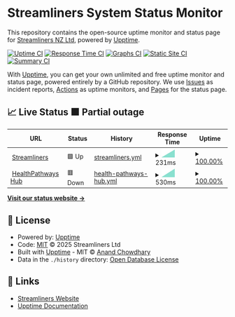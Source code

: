 # Streamliners System Status Monitor

This repository contains the open-source uptime monitor and status page for [Streamliners NZ Ltd](https://www.streamliners.com/), powered by [Upptime](https://github.com/upptime/upptime).

[![Uptime CI](https://github.com/StreamlinersNZ/UptimeMonitor/workflows/Uptime%20CI/badge.svg)](https://github.com/StreamlinersNZ/UptimeMonitor/actions?query=workflow%3A%22Uptime+CI%22)
[![Response Time CI](https://github.com/StreamlinersNZ/UptimeMonitor/workflows/Response%20Time%20CI/badge.svg)](https://github.com/StreamlinersNZ/UptimeMonitor/actions?query=workflow%3A%22Response+Time+CI%22)
[![Graphs CI](https://github.com/StreamlinersNZ/UptimeMonitor/workflows/Graphs%20CI/badge.svg)](https://github.com/StreamlinersNZ/UptimeMonitor/actions?query=workflow%3A%22Graphs+CI%22)
[![Static Site CI](https://github.com/StreamlinersNZ/UptimeMonitor/workflows/Static%20Site%20CI/badge.svg)](https://github.com/StreamlinersNZ/UptimeMonitor/actions?query=workflow%3A%22Static+Site+CI%22)
[![Summary CI](https://github.com/StreamlinersNZ/UptimeMonitor/workflows/Summary%20CI/badge.svg)](https://github.com/StreamlinersNZ/UptimeMonitor/actions?query=workflow%3A%22Summary+CI%22)

With [Upptime](https://upptime.js.org), you can get your own unlimited and free uptime monitor and status page, powered entirely by a GitHub repository. We use [Issues](https://github.com/StreamlinersNZ/UptimeMonitor/issues) as incident reports, [Actions](https://github.com/StreamlinersNZ/UptimeMonitor/actions) as uptime monitors, and [Pages](https://StreamlinersNZ.github.io/UptimeMonitor) for the status page.

## 📈 Live Status<!--live status--> **🟧 Partial outage**

<!--start: status pages-->
<!-- This summary is generated by Upptime (https://github.com/upptime/upptime) -->
<!-- Do not edit this manually, your changes will be overwritten -->
<!-- prettier-ignore -->
| URL | Status | History | Response Time | Uptime |
| --- | ------ | ------- | ------------- | ------ |
| <img alt="" src="https://raw.githubusercontent.com/$OWNER/$REPO/HEAD/assets/streamliners-logo.svg" height="13"> [Streamliners](https://www.streamliners.com/) | 🟩 Up | [streamliners.yml](https://github.com/StreamlinersNZ/UptimeMonitor/commits/HEAD/history/streamliners.yml) | <details><summary><img alt="Response time graph" src="./graphs/streamliners/response-time-week.png" height="20"> 231ms</summary><br><a href="https://StreamlinersNZ.github.io/UptimeMonitor/history/streamliners"><img alt="Response time 231" src="https://img.shields.io/endpoint?url=https%3A%2F%2Fraw.githubusercontent.com%2FStreamlinersNZ%2FUptimeMonitor%2FHEAD%2Fapi%2Fstreamliners%2Fresponse-time.json"></a><br><a href="https://StreamlinersNZ.github.io/UptimeMonitor/history/streamliners"><img alt="24-hour response time 231" src="https://img.shields.io/endpoint?url=https%3A%2F%2Fraw.githubusercontent.com%2FStreamlinersNZ%2FUptimeMonitor%2FHEAD%2Fapi%2Fstreamliners%2Fresponse-time-day.json"></a><br><a href="https://StreamlinersNZ.github.io/UptimeMonitor/history/streamliners"><img alt="7-day response time 231" src="https://img.shields.io/endpoint?url=https%3A%2F%2Fraw.githubusercontent.com%2FStreamlinersNZ%2FUptimeMonitor%2FHEAD%2Fapi%2Fstreamliners%2Fresponse-time-week.json"></a><br><a href="https://StreamlinersNZ.github.io/UptimeMonitor/history/streamliners"><img alt="30-day response time 231" src="https://img.shields.io/endpoint?url=https%3A%2F%2Fraw.githubusercontent.com%2FStreamlinersNZ%2FUptimeMonitor%2FHEAD%2Fapi%2Fstreamliners%2Fresponse-time-month.json"></a><br><a href="https://StreamlinersNZ.github.io/UptimeMonitor/history/streamliners"><img alt="1-year response time 231" src="https://img.shields.io/endpoint?url=https%3A%2F%2Fraw.githubusercontent.com%2FStreamlinersNZ%2FUptimeMonitor%2FHEAD%2Fapi%2Fstreamliners%2Fresponse-time-year.json"></a></details> | <details><summary><a href="https://StreamlinersNZ.github.io/UptimeMonitor/history/streamliners">100.00%</a></summary><a href="https://StreamlinersNZ.github.io/UptimeMonitor/history/streamliners"><img alt="All-time uptime 100.00%" src="https://img.shields.io/endpoint?url=https%3A%2F%2Fraw.githubusercontent.com%2FStreamlinersNZ%2FUptimeMonitor%2FHEAD%2Fapi%2Fstreamliners%2Fuptime.json"></a><br><a href="https://StreamlinersNZ.github.io/UptimeMonitor/history/streamliners"><img alt="24-hour uptime 100.00%" src="https://img.shields.io/endpoint?url=https%3A%2F%2Fraw.githubusercontent.com%2FStreamlinersNZ%2FUptimeMonitor%2FHEAD%2Fapi%2Fstreamliners%2Fuptime-day.json"></a><br><a href="https://StreamlinersNZ.github.io/UptimeMonitor/history/streamliners"><img alt="7-day uptime 100.00%" src="https://img.shields.io/endpoint?url=https%3A%2F%2Fraw.githubusercontent.com%2FStreamlinersNZ%2FUptimeMonitor%2FHEAD%2Fapi%2Fstreamliners%2Fuptime-week.json"></a><br><a href="https://StreamlinersNZ.github.io/UptimeMonitor/history/streamliners"><img alt="30-day uptime 100.00%" src="https://img.shields.io/endpoint?url=https%3A%2F%2Fraw.githubusercontent.com%2FStreamlinersNZ%2FUptimeMonitor%2FHEAD%2Fapi%2Fstreamliners%2Fuptime-month.json"></a><br><a href="https://StreamlinersNZ.github.io/UptimeMonitor/history/streamliners"><img alt="1-year uptime 100.00%" src="https://img.shields.io/endpoint?url=https%3A%2F%2Fraw.githubusercontent.com%2FStreamlinersNZ%2FUptimeMonitor%2FHEAD%2Fapi%2Fstreamliners%2Fuptime-year.json"></a></details>
| <img alt="" src="https://raw.githubusercontent.com/$OWNER/$REPO/HEAD/assets/healthPathways-logo.svg" height="13"> [HealthPathways Hub](https://hub.healthpathwayscommunity.org/) | 🟥 Down | [health-pathways-hub.yml](https://github.com/StreamlinersNZ/UptimeMonitor/commits/HEAD/history/health-pathways-hub.yml) | <details><summary><img alt="Response time graph" src="./graphs/health-pathways-hub/response-time-week.png" height="20"> 530ms</summary><br><a href="https://StreamlinersNZ.github.io/UptimeMonitor/history/health-pathways-hub"><img alt="Response time 530" src="https://img.shields.io/endpoint?url=https%3A%2F%2Fraw.githubusercontent.com%2FStreamlinersNZ%2FUptimeMonitor%2FHEAD%2Fapi%2Fhealth-pathways-hub%2Fresponse-time.json"></a><br><a href="https://StreamlinersNZ.github.io/UptimeMonitor/history/health-pathways-hub"><img alt="24-hour response time 530" src="https://img.shields.io/endpoint?url=https%3A%2F%2Fraw.githubusercontent.com%2FStreamlinersNZ%2FUptimeMonitor%2FHEAD%2Fapi%2Fhealth-pathways-hub%2Fresponse-time-day.json"></a><br><a href="https://StreamlinersNZ.github.io/UptimeMonitor/history/health-pathways-hub"><img alt="7-day response time 530" src="https://img.shields.io/endpoint?url=https%3A%2F%2Fraw.githubusercontent.com%2FStreamlinersNZ%2FUptimeMonitor%2FHEAD%2Fapi%2Fhealth-pathways-hub%2Fresponse-time-week.json"></a><br><a href="https://StreamlinersNZ.github.io/UptimeMonitor/history/health-pathways-hub"><img alt="30-day response time 530" src="https://img.shields.io/endpoint?url=https%3A%2F%2Fraw.githubusercontent.com%2FStreamlinersNZ%2FUptimeMonitor%2FHEAD%2Fapi%2Fhealth-pathways-hub%2Fresponse-time-month.json"></a><br><a href="https://StreamlinersNZ.github.io/UptimeMonitor/history/health-pathways-hub"><img alt="1-year response time 530" src="https://img.shields.io/endpoint?url=https%3A%2F%2Fraw.githubusercontent.com%2FStreamlinersNZ%2FUptimeMonitor%2FHEAD%2Fapi%2Fhealth-pathways-hub%2Fresponse-time-year.json"></a></details> | <details><summary><a href="https://StreamlinersNZ.github.io/UptimeMonitor/history/health-pathways-hub">100.00%</a></summary><a href="https://StreamlinersNZ.github.io/UptimeMonitor/history/health-pathways-hub"><img alt="All-time uptime 100.00%" src="https://img.shields.io/endpoint?url=https%3A%2F%2Fraw.githubusercontent.com%2FStreamlinersNZ%2FUptimeMonitor%2FHEAD%2Fapi%2Fhealth-pathways-hub%2Fuptime.json"></a><br><a href="https://StreamlinersNZ.github.io/UptimeMonitor/history/health-pathways-hub"><img alt="24-hour uptime 100.00%" src="https://img.shields.io/endpoint?url=https%3A%2F%2Fraw.githubusercontent.com%2FStreamlinersNZ%2FUptimeMonitor%2FHEAD%2Fapi%2Fhealth-pathways-hub%2Fuptime-day.json"></a><br><a href="https://StreamlinersNZ.github.io/UptimeMonitor/history/health-pathways-hub"><img alt="7-day uptime 100.00%" src="https://img.shields.io/endpoint?url=https%3A%2F%2Fraw.githubusercontent.com%2FStreamlinersNZ%2FUptimeMonitor%2FHEAD%2Fapi%2Fhealth-pathways-hub%2Fuptime-week.json"></a><br><a href="https://StreamlinersNZ.github.io/UptimeMonitor/history/health-pathways-hub"><img alt="30-day uptime 100.00%" src="https://img.shields.io/endpoint?url=https%3A%2F%2Fraw.githubusercontent.com%2FStreamlinersNZ%2FUptimeMonitor%2FHEAD%2Fapi%2Fhealth-pathways-hub%2Fuptime-month.json"></a><br><a href="https://StreamlinersNZ.github.io/UptimeMonitor/history/health-pathways-hub"><img alt="1-year uptime 100.00%" src="https://img.shields.io/endpoint?url=https%3A%2F%2Fraw.githubusercontent.com%2FStreamlinersNZ%2FUptimeMonitor%2FHEAD%2Fapi%2Fhealth-pathways-hub%2Fuptime-year.json"></a></details>

<!--end: status pages-->

[**Visit our status website →**](https://StreamlinersNZ.github.io/UptimeMonitor)

## 📄 License

- Powered by: [Upptime](https://github.com/upptime/upptime)
- Code: [MIT](./LICENSE) © 2025 Streamliners Ltd
- Built with [Upptime](https://upptime.js.org) - MIT © [Anand Chowdhary](https://anandchowdhary.com)
- Data in the `./history` directory: [Open Database License](https://opendatacommons.org/licenses/odbl/1-0/)

## 🔗 Links

- [Streamliners Website](https://www.streamliners.com/)
- [Upptime Documentation](https://upptime.js.org/docs)

